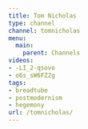 ```yaml
---
title: Tom Nicholas
type: channel
channel: tomnicholas
menu:
  main:
    parent: Channels
videos:
- -LI_2-qsovo
- o6s_sW6FZ2g
tags:
- breadtube
- postmodernism
- hegemony
url: /tomnicholas/
---
```

